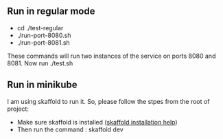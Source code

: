 ## Run in regular mode
- cd ./test-regular
- ./run-port-8080.sh
- ./run-port-8081.sh

These commands will run two instances of the service on ports 8080 and 8081. Now run ./test.sh 

## Run in minikube

I am using skaffold to run it. So, please follow the stpes from the root of project:

- Make sure skaffold is installed (<a href="https://skaffold.dev/docs/install/">skaffold installation help</a>)
- Then run the command : skaffold dev
